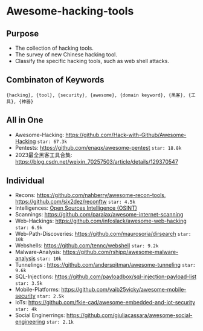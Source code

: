# Awesome-hacking-tools
## Purpose
- The collection of hacking tools. 
- The survey of new Chinese hacking tool.
- Classify the specific hacking tools, such as web shell attacks.

## Combinaton of Keywords
    {hacking}, {tool}, {security}, {awesome}, {domain keyword}, {黑客}, {工具}, {神器}
## All in One
- Awesome-Hacking: https://github.com/Hack-with-Github/Awesome-Hacking `star: 67.3k`
- Pentests: https://github.com/enaqx/awesome-pentest  `star: 18.8k`
- 2023最全黑客工具合集: https://blog.csdn.net/weixin_70257503/article/details/129370547

## Individual
- Recons: https://github.com/nahberry/awesome-recon-tools, https://github.com/six2dez/reconftw `star: 4.5k`
- Intelligences: [Open Sources Intelligence (OSINT)](https://github.com/enaqx/awesome-pentest#open-sources-intelligence-osint)
- Scannings: https://github.com/paralax/awesome-internet-scanning
- Web-Hackings: https://github.com/infoslack/awesome-web-hacking  `star: 6.9k`
- Web-Path-Discoveries: https://github.com/maurosoria/dirsearch `star: 10k` 
- Webshells: https://github.com/tennc/webshell  `star: 9.2k`
- Malware-Analysis: https://github.com/rshipp/awesome-malware-analysis `star: 10k`
- Tunnelings : https://github.com/anderspitman/awesome-tunneling   `star: 9.6k`
- SQL-Injections: https://github.com/payloadbox/sql-injection-payload-list `star: 3.5k`
- Mobile-Platforms: https://github.com/vaib25vicky/awesome-mobile-security  `star: 2.5k`
- IoTs: https://github.com/fkie-cad/awesome-embedded-and-iot-security `star: 4k` 
- Social Enginerrings: https://github.com/giuliacassara/awesome-social-engineering `star: 2.1k`
